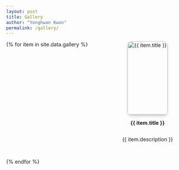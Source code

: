 ```yaml
---
layout: post
title: Gallery
author: "Yonghwan Kwon"
permalink: /gallery/
---
```


<div class="gallery">
{% for item in site.data.gallery %}
  <div class="gallery-item">
    <div class="image-container">
      <img src="{{ item.image }}" alt="{{ item.title }}">
      <div class="info-overlay">
        <p><strong>Technology:</strong> {{ item.technology }}</p>
        <p><strong>Performance:</strong> {{ item.performance }}</p>
      </div>
    </div>
    <p><strong>{{ item.title }}</strong></p>
    <p>{{ item.description }}</p>
  </div>
{% endfor %}
</div>

<style>
/* 그리드 레이아웃 */
.gallery {
  display: grid;
  grid-template-columns: repeat(auto-fill, minmax(200px, 1fr)); /* 최소 200px, 화면 크기에 따라 자동 조정 */
  gap: 30px; /* 이미지 간격 */
  justify-content: center;
}

/* 각 아이템 스타일 */
.gallery-item {
  text-align: center;
  display: flex;
  flex-direction: column;
  align-items: center;
}

/* 이미지 컨테이너 */
.image-container {
  position: relative;
  display: inline-block;
}

/* 이미지 스타일 */
.image-container img {
  width: 100%;
  height: 200px; /* 높이 고정 */
  object-fit: cover; /* 이미지 비율 유지 */
  border-radius: 10px;
  box-shadow: 0px 4px 6px rgba(0, 0, 0, 0.2);
  transition: transform 0.3s;
}

.image-container img:hover {
  transform: scale(1.1);
}

/* 오버레이 정보 */
.info-overlay {
  position: absolute;
  top: 0;
  left: 0;
  width: 100%;
  height: 100%;
  background: rgba(0, 0, 0, 0.7); /* 반투명 검정 배경 */
  color: white;
  display: flex;
  flex-direction: column;
  justify-content: center;
  align-items: center;
  text-align: center;
  opacity: 0; /* 기본적으로 숨김 */
  transition: opacity 0.3s ease; /* 전환 효과 */
  padding: 10px;
  box-sizing: border-box;
  border-radius: 10px;
}

.image-container:hover .info-overlay {
  opacity: 1; /* 마우스 오버 시 표시 */
}
</style>
